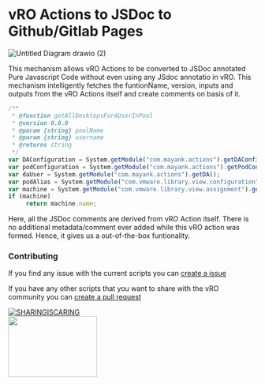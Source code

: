 # vRO Actions to JSDoc to Github/Gitlab Pages

![Untitled Diagram drawio (2)](https://user-images.githubusercontent.com/7029361/145952228-b555bc24-2507-4758-b72f-e92fd9b20bd1.png)

This mechanism allows vRO Actions to be converted to JSDoc annotated Pure Javascript Code without even using any JSdoc annotatio in vRO. This mechanism intelligently fetches the funtionName, version, inputs and outputs from the vRO Actions itself and create comments on basis of it.

```javascript
/**
 * @function getAllDesktopsForAUserInPool
 * @version 0.0.0
 * @param {string} poolName 
 * @param {string} username 
 * @returns string
 */
var DAConfiguration = System.getModule("com.mayank.actions").getDAConfigurationElement();
var podConfiguration = System.getModule("com.mayank.actions").getPodConfigurationElement();
var daUser = System.getModule("com.mayank.actions").getDA();
var podAlias = System.getModule("com.vmware.library.view.configuration").getDefaultOrFirstPod(DAConfiguration, daUser);
var machine = System.getModule("com.vmware.library.view.assignment").getAssignedMachine(poolName, podAlias, username, podConfiguration);
if (machine)
     return machine.name;
```
Here, all the JSDoc comments are derived from vRO Action itself. There is no additional metadata/comment ever added while this vRO action was formed. Hence, it gives us a out-of-the-box funtionality.

### Contributing
If you find any issue with the current scripts you can [create a issue](https://github.com/imtrinity94/vmware_vro/issues/new)

If you have any other scripts that you want to share with the vRO community you can [create a pull request](https://github.com/imtrinity94/vmware_vro/compare)



[![SHARINGISCARING](http://ForTheBadge.com/images/badges/built-with-love.svg)](https://github.com/imtrinity94/vmware_vro) <br>
<img src="https://user-images.githubusercontent.com/7029361/126627909-e7ea306a-a3cc-45e4-9be9-d22e1277fcc9.png" width="180" height="123">

